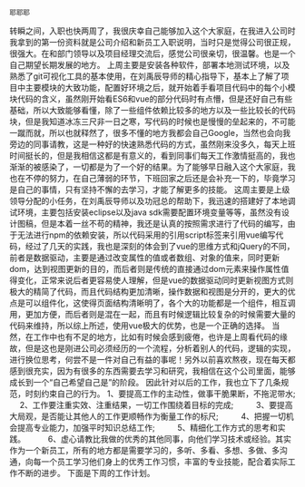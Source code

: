 ﻿	耶耶耶
   转瞬之间，入职也快两周了，我很庆幸自己能够加入这个大家庭，在我进入公司时我拿到的第一份资料就是公司介绍和新员工入职说明，当时只是觉得公司很正规，很强大。在和部门领导以及项目经理交流后，感觉公司很亲切，很温馨。也是一个自己期望长期发展的地方。 上周主要是安装各种软件，部署本地测试环境，以及熟悉了git可视化工具的基本使用，在刘禹辰导师的精心指导下，基本上了解了项目中主要模块的大致功能，配置好环境之后，就开始着手看项目代码中的每个小模块代码的含义，虽然刚开始看ES6和vue的部分代码时有点懵，但是还好自己有些基础，所以大致能够看懂，除了一些组件依赖比较多的地方以及一些比较长的代码块，但是我知道冰冻三尺非一日之寒，写代码的时候也是慢慢的垒起来的，不可能一蹴而就，所以也就释然了，很多不懂的地方我都会自己Google，当然也会向我旁边的同事请教，这是一种好的快速熟悉代码的方式，虽然刚来没多久，每天上班时间挺长的，但是我相信这都是有意义的，看到同事们每天工作激情挺高的，我也渐渐的被感染了，一切都是为了一个好的结果。为了能够早日融入这个大家庭，我也在不停的努力，在自己薄弱的环节，下班回家之后还是会补充一下的，毕竟学习是自己的事情，只有坚持不懈的去学习，才能了解更多的技能。 
    这周主要是上级领导分配的小任务，在刘禹辰导师以及功冠总的帮助下，我迅速的搭建好了本地调试环境，主要包括安装eclipse以及java sdk需要配置环境变量等等，虽然没有设计图稿，但是本着一丝不苟的精神，我还是认真的按照需求进行了代码的编写，由于无法进行npm的依赖安装，所以代码采用的引用script标签来引用vue编写代码，经过了几天的实践，我也是深刻的体会到了vue的思维方式和jQuery的不同，前者是数据驱动，主要是通过改变属性的值或者数组、对象的值来，同时更新dom，达到视图更新的目的，而后者则是传统的直接通过dom元素来操作属性值得变化，正常来说后者更容易使人理解，但是vue的数据驱动同时更新视图方式则极大的精简了代码，而且代码结构更加清晰，操作数据和视图是分开的，更大的优点是可以组件化，这使得页面结构清晰明了，各个大的功能都是一个组件，相互调用，更加方便，而后者则是混在一起，而且有时候逻辑比较复杂的时候需要大量的代码来维持，所以综上所述，使用vue极大的优势，也是一个正确的选择。 当然，在工作中也有不足的地方，比如有时候会感到疲倦，也许是上周看代码的缘故，但是这也是刚进公司必须经历的一个流程，分析着别人的代码，逻辑的实现，进行换位思考，何尝不是一件对自己有益的事呢！另外以前喜欢熬夜，现在每天都感到很充实，因为有很多的东西需要去学习和研究，我相信在这个公司里面，能够成长到一个“自己希望自己是”的阶段。 因此针对以后的工作，我也立下了几条规范，时刻约束自己的行为。
1、要提高工作的主动性，做事干脆果断，不拖泥带水; 　 
2、工作要注重实效、注重结果，一切工作围绕着目标的完成; 　 　
3、要提高大局观，是否能让其他人的工作更顺畅作为衡量工作的标尺; 　 　
4、把握一切机会提高专业能力，加强平时知识总结工作; 　 　
5、精细化工作方式的思考和实践。 　 　
6、虚心请教比我做的优秀的其他同事，向他们学习技术或经验。其实作为一个新员工，所有的地方都是需要学习的，多听、多看、多想、多做、多沟通，向每一个员工学习他们身上的优秀工作习惯，丰富的专业技能，配合着实际工作不断的进步。 
  下面是下周的工作计划。
